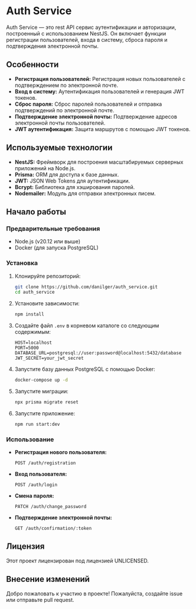# Auth Service

Auth Service — это rest API сервис аутентификации и авторизации, построенный с использованием NestJS. Он включает функции регистрации пользователей, входа в систему, сброса пароля и подтверждения электронной почты.

## Особенности

- **Регистрация пользователей:** Регистрация новых пользователей с подтверждением по электронной почте.
- **Вход в систему:** Аутентификация пользователей и генерация JWT токенов.
- **Сброс пароля:** Сброс паролей пользователей и отправка подтверждений по электронной почте.
- **Подтверждение электронной почты:** Подтверждение адресов электронной почты пользователей.
- **JWT аутентификация:** Защита маршрутов с помощью JWT токенов.

## Используемые технологии

- **NestJS:** Фреймворк для построения масштабируемых серверных приложений на Node.js.
- **Prisma:** ORM для доступа к базе данных.
- **JWT:** JSON Web Tokens для аутентификации.
- **Bcrypt:** Библиотека для хэширования паролей.
- **Nodemailer:** Модуль для отправки электронных писем.

## Начало работы

### Предварительные требования

- Node.js (v20.12 или выше)
- Docker (для запуска PostgreSQL)

### Установка

1. Клонируйте репозиторий:
   ```bash
   git clone https://github.com/danilger/auth_service.git
   cd auth_service
   ```

2. Установите зависимости:
   ```bash
   npm install
   ```

3. Создайте файл `.env` в корневом каталоге со следующим содержимым:
   ```env
   HOST=localhost
   PORT=5000
   DATABASE_URL=postgresql://user:password@localhost:5432/database
   JWT_SECRET=your_jwt_secret
   ```

4. Запустите базу данных PostgreSQL с помощью Docker:
   ```bash
   docker-compose up -d
   ```

5. Запустите миграции:
   ```bash
   npx prisma migrate reset
   ```
6. Запустите приложение:
   ```bash
   npm run start:dev
   ```

### Использование

- **Регистрация нового пользователя:**
  ```http
  POST /auth/registration
  ```

- **Вход пользователя:**
  ```http
  POST /auth/login
  ```

- **Смена пароля:**
  ```http
  PATCH /auth/change_password
  ```

- **Подтверждение электронной почты:**
  ```http
  GET /auth/confirmation/:token
  ```

## Лицензия

Этот проект лицензирован под лицензией UNLICENSED.

## Внесение изменений

Добро пожаловать к участию в проекте! Пожалуйста, создайте issue или отправьте pull request.